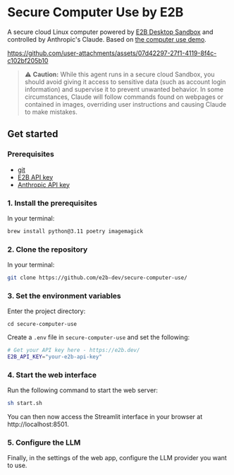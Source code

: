 # Secure Computer Use by E2B

A secure cloud Linux computer powered by [E2B Desktop Sandbox](https://github.com/e2b-dev/desktop/) and controlled by Anthropic's Claude. Based on [the computer use demo](https://github.com/anthropics/anthropic-quickstarts/tree/main/computer-use-demo).

https://github.com/user-attachments/assets/07d42297-27f1-4119-8f4c-c102bf205b10

> ⚠️ **Caution:** While this agent runs in a secure cloud Sandbox, you should avoid giving it access to sensitive data (such as account login information) and supervise it to prevent unwanted behavior. In some circumstances, Claude will follow commands found on webpages or contained in images, overriding user instructions and causing Claude to make mistakes.

## Get started

### Prerequisites

- [git](https://git-scm.com/)
- [E2B API key](https://e2b.dev/dashboard?tab=keys)
- [Anthropic API key](https://console.anthropic.com/settings/keys)

### 1. Install the prerequisites

In your terminal:

```sh
brew install python@3.11 poetry imagemagick
```

### 2. Clone the repository

In your terminal:

```sh
git clone https://github.com/e2b-dev/secure-computer-use/
```

### 3. Set the environment variables

Enter the project directory:

```
cd secure-computer-use
```

Create a `.env` file in `secure-computer-use` and set the following:

```sh
# Get your API key here - https://e2b.dev/
E2B_API_KEY="your-e2b-api-key"
```

### 4. Start the web interface

Run the following command to start the web server:

```sh
sh start.sh
```

You can then now access the Streamlit interface in your browser at http://localhost:8501.

### 5. Configure the LLM

Finally, in the settings of the web app, configure the LLM provider you want to use.
